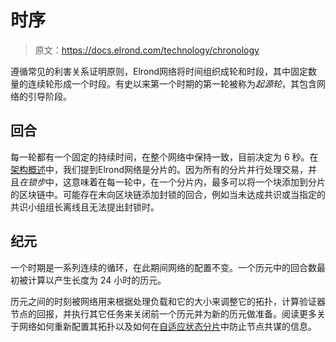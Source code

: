 # 时序

> 原文：<https://docs.elrond.com/technology/chronology>

 遵循常见的利害关系证明原则，Elrond网络将时间组织成轮和时段，其中固定数量的连续轮形成一个时段。有史以来第一个时期的第一轮被称为*起源轮*，其包含网络的引导阶段。

## **回合**

每一轮都有一个固定的持续时间，在整个网络中保持一致，目前决定为 6 秒。在[架构概述](/technology/architecture-overview)中，我们提到Elrond网络是分片的。因为所有的分片并行处理交易，并且*在锁步*中，这意味着在每一轮中，在一个分片内，最多可以将一个块添加到分片的区块链中。可能存在未向区块链添加封锁的回合，例如当未达成共识或当指定的共识小组组长离线且无法提出封锁时。

## **纪元**

一个时期是一系列连续的循环，在此期间网络的配置不变。一个历元中的回合数最初被计算以产生长度为 24 小时的历元。

历元之间的时刻被网络用来根据处理负载和它的大小来调整它的拓扑，计算验证器节点的回报，并执行其它任务来关闭前一个历元并为新的历元做准备。阅读更多关于网络如何重新配置其拓扑以及如何在[自适应状态分片](/technology/adaptive-state-sharding)中防止节点共谋的信息。